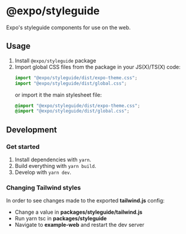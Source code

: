 # @expo/styleguide

Expo's styleguide components for use on the web.

## Usage

1. Install `@expo/styleguide` package
2. Import global CSS files from the package in your JS(X)/TS(X) code:
   ```jsx
   import "@expo/styleguide/dist/expo-theme.css";
   import "@expo/styleguide/dist/global.css";
   ```
   or import it the main stylesheet file:
   ```css
   @import "@expo/styleguide/dist/expo-theme.css";
   @import "@expo/styleguide/dist/global.css";
   ```

## Development

### Get started

1. Install dependencies with `yarn`.
2. Build everything with `yarn build`.
3. Develop with `yarn dev`.

### Changing Tailwind styles

In order to see changes made to the exported **tailwind.js** config:

- Change a value in **packages/styleguide/tailwind.js**
- Run yarn tsc in **packages/styleguide**
- Navigate to **example-web** and restart the dev server